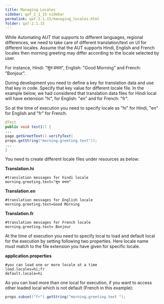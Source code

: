 ```yaml
---
title: Managing Locales
sidebar: qaf_2_1_15-sidebar
permalink: qaf-2.1.15/managing_locales.html
folder: qaf-2.1.15
---
```


While Automating AUT that supports to different languages, regional differences, we need to take care of different translation/text on UI for different locales.
Assume that the AUT supports Hindi, English and French locales then morning greeting may differ according to the locale selected by user.

For instance, Hindi: "शुभ प्रभात", English: "Good Morning" and French: "Bonjour".


During development you need to define a key for translation data and use that key in code. Specify that key value for different locale file.
In the example below, we had considered that translation data files for Hindi local will have extension "hi", for English: "en" and for French: "fr".

So at the time of execution you need to specify locale as "hi" for Hindi, "en" for English and "fr" for French.
 
```java	
@Test
public void test1() {
...
page.getGreetText().verifyText(
props.getString("morning.greeting.text"));
...
}
```

You need to create different locale files under resources as below:

**Translation.hi**

```properties
#translation messages for hindi locale
morning.greeting.text="शुभ प्रभात"
```

**Translation.en**

```properties
#translation messages for English locale
morning.greeting.text=Good Morning
```

**Translation.fr**

```properties
#translation messages for French locale
morning.greeting.text= Bonjour
```

At the time of execution you need to specify local to load and default local for the execution by setting following two properties. Here locale name must match to the file extension you have given for specific locale.

**application.properties**

```properties
#you can load one or more locale at a time
load.locales=hi;fr
default.locale=hi
```

As you can load more than one local for execution, if you want to access other loaded local which is not default (French in this example):

```java
props.subset("fr").getString("morning.greeting.text ");
```
